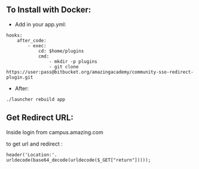 ## To Install with Docker:

* Add in your app.yml:
```
hooks:
	after_code:
		- exec:
			cd: $home/plugins
			cmd:
				- mkdir -p plugins
				- git clone https://user:pass@bitbucket.org/amazingacademy/community-sso-redirect-plugin.git
```

* After:
```
./launcher rebuild app
```


## Get Redirect URL:
Inside login from campus.amazing.com

to get url and redirect :

```
header('Location:'. urldecode(base64_decode(urldecode($_GET["return"]))));
```
